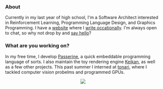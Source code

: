 ### About

Currently in my last year of high school, I'm a Software Architect interested in Reinforcement Learning, Programming Language Design, and Graphics Programming. I have a [website](https://slightknack.dev) where I [write occationally](https://www.slightknack.dev/blog). I'm always open to chat, so why not drop by and [say hello](mailto:hello@slightknack.dev)?

### What are you working on?
In my free time, I develop [Passerine](https://github.com/vrtbl/passerine), a quick embeddable programming language of sorts. I also maintain the toy rendering engine [Keikan](https://github.com/slightknack/keikan), as well as a few other projects. This past summer I interned at [tonari](https://tonari.no), where I tackled computer vision probelms and programmed GPUs.

<p align="center">
    <img src="https://github-readme-stats.vercel.app/api?username=slightknack&show_icons=true&title_color=5ed6fe&icon_color=fa7fac&text_color=c7c7c7&bg_color=161616&hide=stars,issues,prs&hide_border=true&hide_rank=true&include-all-commits=true&custom_title=𝚀𝚞𝚊𝚕𝚒𝚝𝚢%20𝙲𝚘𝚖𝚖𝚒𝚝𝚜%20made%20this%20year:">
</p>
